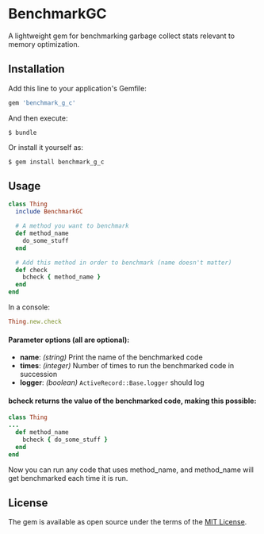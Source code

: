 # BenchmarkGC

A lightweight gem for benchmarking garbage collect stats relevant to memory optimization.

## Installation

Add this line to your application's Gemfile:

```ruby
gem 'benchmark_g_c'
```

And then execute:

    $ bundle

Or install it yourself as:

    $ gem install benchmark_g_c

## Usage

```ruby
class Thing
  include BenchmarkGC

  # A method you want to benchmark
  def method_name
    do_some_stuff
  end

  # Add this method in order to benchmark (name doesn't matter)
  def check
    bcheck { method_name }
  end
end
```

In a console:

```ruby
Thing.new.check
```

#### Parameter options (all are optional):  
* **name**: *(string)* Print the name of the benchmarked code  
* **times**: *(integer)* Number of times to run the benchmarked code in succession  
* **logger**: *(boolean)* `ActiveRecord::Base.logger` should log

#### bcheck returns the value of the benchmarked code, making this possible:  
```ruby
class Thing
...
  def method_name
    bcheck { do_some_stuff }
  end
end
```
Now you can run any code that uses method_name, and method_name will get benchmarked each time it is run.

## License

The gem is available as open source under the terms of the [MIT License](http://opensource.org/licenses/MIT).
